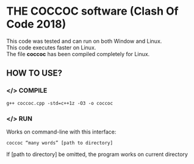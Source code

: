 # THE COCCOC software (Clash Of Code 2018)
This code was tested and can run on both Window and Linux. <br>
This code executes faster on Linux. <br>
The file **coccoc** has been compiled completely for Linux. <br>
## HOW TO USE? 
### </> COMPILE
```
g++ coccoc.cpp -std=c++1z -O3 -o coccoc
```
### </> RUN
Works on command-line with this interface:
```
coccoc “many words” [path to directory]
```
If [path to directory] be omitted, the program works on current directory
